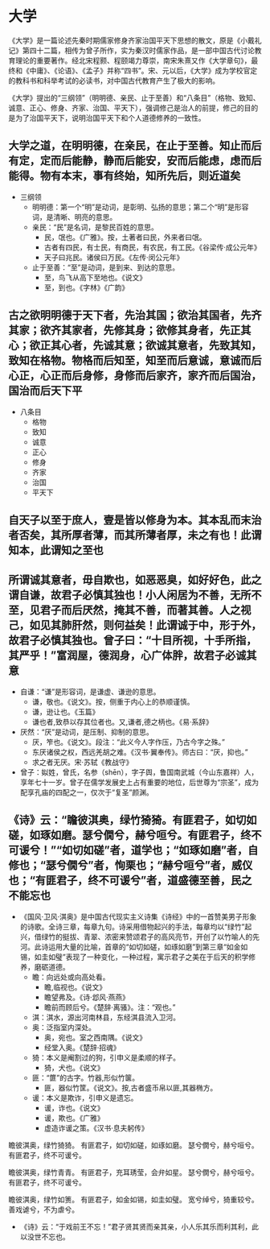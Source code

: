# 大学

《大学》是一篇论述先秦时期儒家修身齐家治国平天下思想的散文，原是《小戴礼记》第四十二篇，相传为曾子所作，实为秦汉时儒家作品，是一部中国古代讨论教育理论的重要著作。经北宋程颢、程颐竭力尊崇，南宋朱熹又作《大学章句》，最终和《中庸》、《论语》、《孟子》并称“四书”。宋、元以后，《大学》成为学校官定的教科书和科举考试的必读书，对中国古代教育产生了极大的影响。

《大学》提出的“三纲领”（明明德、亲民、止于至善）和“八条目”（格物、致知、诚意、正心、修身、齐家、治国、平天下），强调修己是治人的前提，修己的目的是为了治国平天下，说明治国平天下和个人道德修养的一致性。

## 大学之道，在明明德，在亲民，在止于至善。知止而后有定，定而后能静，静而后能安，安而后能虑，虑而后能得。物有本末，事有终始，知所先后，则近道矣

- 三纲领
  - 明明德：第一个“明”是动词，是彰明、弘扬的意思；第二个“明”是形容词，是清晰、明亮的意思。
  - 亲民：“民”是名词，是黎民百姓的意思。
    - 民，氓也。《广雅》。按，土著者曰民，外来者曰氓。
    - 古者有四民，有士民，有商民，有农民，有工民。《谷梁传·成公元年》
    - 天子曰兆民。诸侯曰万民。《左传·闵公元年》
  - 止于至善：“至”是动词，是到来、到达的意思。
    - 至，鸟飞从高下至地也。《说文》
    - 至，到也。《字林》《广韵》

## 古之欲明明德于天下者，先治其国；欲治其国者，先齐其家；欲齐其家者，先修其身；欲修其身者，先正其心；欲正其心者，先诚其意；欲诚其意者，先致其知，致知在格物。物格而后知至，知至而后意诚，意诚而后心正，心正而后身修，身修而后家齐，家齐而后国治，国治而后天下平

- 八条目
  - 格物
  - 致知
  - 诚意
  - 正心
  - 修身
  - 齐家
  - 治国
  - 平天下

## 自天子以至于庶人，壹是皆以修身为本。其本乱而末治者否矣，其所厚者薄，而其所薄者厚，未之有也！此谓知本，此谓知之至也

## 所谓诚其意者，毋自欺也，如恶恶臭，如好好色，此之谓自谦，故君子必慎其独也！小人闲居为不善，无所不至，见君子而后厌然，掩其不善，而著其善。人之视己，如见其肺肝然，则何益矣！此谓诚于中，形于外，故君子必慎其独也。曾子曰：“十目所视，十手所指，其严乎！”富润屋，德润身，心广体胖，故君子必诚其意

- 自谦：“谦”是形容词，是谦虚、谦逊的意思。
  - 谦，敬也。《说文》。按，侧重于内心上的恭顺谨慎。
  - 谦，逊让也。《玉篇》
  - 谦也者,致恭以存其位者也。又,谦者,德之柄也。《易·系辞》
- 厌然：“厌”是动词，是压制、抑制的意思。
  - 厌，笮也。《说文》。段注：“此义今人字作压，乃古今字之殊。”
  - 东厌诸侯之权，西远羌胡之难。《汉书·翼奉传》。师古曰：“厌，抑也。”
  - 求之者无厌。宋·苏轼《教战守》
- 曾子：姒姓，曾氏，名参（shēn），字子舆，鲁国南武城（今山东嘉祥）人，享年七十一岁。曾子在儒学发展史上占有重要的地位，后世尊为“宗圣”，成为配享孔庙的四配之一，仅次于“复圣”颜渊。

## 《诗》云：“瞻彼淇奥，绿竹猗猗。有匪君子，如切如磋，如琢如磨。瑟兮僩兮，赫兮咺兮。有匪君子，终不可谖兮！”“如切如磋”者，道学也；“如琢如磨”者，自修也；“瑟兮僩兮”者，恂栗也；“赫兮咺兮”者，威仪也；“有匪君子，终不可谖兮”者，道盛德至善，民之不能忘也

- 《国风·卫风·淇奥》是中国古代现实主义诗集《诗经》中的一首赞美男子形象的诗歌。全诗三章，每章九句。诗采用借物起兴的手法，每章均以“绿竹”起兴，借绿竹的挺拔、青翠、浓密来赞颂君子的高风亮节，开创了以竹喻人的先河。此诗运用大量的比喻，首章的“如切如磋，如琢如磨”到第三章“如金如锡，如圭如璧”表现了一种变化，一种过程，寓示君子之美在于后天的积学修养，磨砺道德。
  - 瞻：向远处或向高处看。
    - 瞻,临视也。《说文》
    - 瞻望弗及。《诗·邶风·燕燕》
    - 瞻前而顾后兮。《楚辞·离骚》。注：“观也。”
  - 淇：淇水，源出河南林县，东经淇县流入卫河。
  - 奥：泛指室内深处。
    - 奥，宛也。室之西南隅。《说文》
    - 经堂入奥。《楚辞·招魂》
  - 猗：本义是阉割过的狗，引申义是柔顺的样子。
    - 猗，犬也。《说文》
  - 匪：“篚”的古字。竹器,形似竹箧。
    - 匪，器似竹筐。《说文》。按,古者盛币帛以匪,其器椭方。
  - 谖：本义是欺诈，引申义是遗忘。
    - 谖，诈也。《说文》
    - 谖，欺也。《广雅》
    - 虚造诈谖之策。《汉书·息夫躬传》

瞻彼淇奥，绿竹猗猗。
有匪君子，如切如磋，如琢如磨。
瑟兮僩兮，赫兮咺兮。
有匪君子，终不可谖兮。

瞻彼淇奥，绿竹青青。
有匪君子，充耳琇莹，会弁如星。
瑟兮僩兮，赫兮咺兮。
有匪君子，终不可谖兮。

瞻彼淇奥，绿竹如箦。
有匪君子，如金如锡，如圭如璧。
宽兮绰兮，猗重较兮。
善戏谑兮，不为虐兮。

- 《诗》云：“于戏前王不忘！”君子贤其贤而亲其亲，小人乐其乐而利其利，此以没世不忘也。